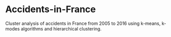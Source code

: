 # Accidents-in-France
Cluster analysis of accidents in France from 2005 to 2016 using k-means, k-modes algorithms and hierarchical clustering.
